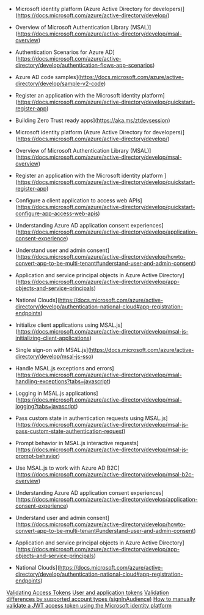 
* Microsoft identity platform (Azure Active Directory for developers)](<https://docs.microsoft.com/azure/active-directory/develop/>)
* Overview of Microsoft Authentication Library (MSAL)](<https://docs.microsoft.com/azure/active-directory/develop/msal-overview>)
* Authentication Scenarios for Azure AD](<https://docs.microsoft.com/azure/active-directory/develop/authentication-flows-app-scenarios>)
* Azure AD code samples](<https://docs.microsoft.com/azure/active-directory/develop/sample-v2-code>)
* Register an application with the Microsoft identity platform](<https://docs.microsoft.com/azure/active-directory/develop/quickstart-register-app>)
* Building Zero Trust ready apps](<https://aka.ms/ztdevsession>)

* Microsoft identity platform (Azure Active Directory for developers)](<https://docs.microsoft.com/azure/active-directory/develop/>)
* Overview of Microsoft Authentication Library (MSAL)](<https://docs.microsoft.com/azure/active-directory/develop/msal-overview>)
* Register an application with the Microsoft identity platform ](<https://docs.microsoft.com/azure/active-directory/develop/quickstart-register-app>)
* Configure a client application to access web APIs](<https://docs.microsoft.com/azure/active-directory/develop/quickstart-configure-app-access-web-apis>)
* Understanding Azure AD application consent experiences](<https://docs.microsoft.com/azure/active-directory/develop/application-consent-experience>)
* Understand user and admin consent](<https://docs.microsoft.com/azure/active-directory/develop/howto-convert-app-to-be-multi-tenant#understand-user-and-admin-consent>)
* Application and service principal objects in Azure Active Directory](<https://docs.microsoft.com/azure/active-directory/develop/app-objects-and-service-principals>)
* National Clouds](<https://docs.microsoft.com/azure/active-directory/develop/authentication-national-cloud#app-registration-endpoints>)
* Initialize client applications using MSAL.js](<https://docs.microsoft.com/azure/active-directory/develop/msal-js-initializing-client-applications>)
* Single sign-on with MSAL.js](<https://docs.microsoft.com/azure/active-directory/develop/msal-js-sso>)
* Handle MSAL.js exceptions and errors](<https://docs.microsoft.com/azure/active-directory/develop/msal-handling-exceptions?tabs=javascript>)
* Logging in MSAL.js applications](<https://docs.microsoft.com/azure/active-directory/develop/msal-logging?tabs=javascript>)
* Pass custom state in authentication requests using MSAL.js](<https://docs.microsoft.com/azure/active-directory/develop/msal-js-pass-custom-state-authentication-request>)
* Prompt behavior in MSAL.js interactive requests](<https://docs.microsoft.com/azure/active-directory/develop/msal-js-prompt-behavior>)
* Use MSAL.js to work with Azure AD B2C](<https://docs.microsoft.com/azure/active-directory/develop/msal-b2c-overview>)
* Understanding Azure AD application consent experiences](<https://docs.microsoft.com/azure/active-directory/develop/application-consent-experience>)
* Understand user and admin consent](<https://docs.microsoft.com/azure/active-directory/develop/howto-convert-app-to-be-multi-tenant#understand-user-and-admin-consent>)
* Application and service principal objects in Azure Active Directory](<https://docs.microsoft.com/azure/active-directory/develop/app-objects-and-service-principals>)
* National Clouds](<https://docs.microsoft.com/azure/active-directory/develop/authentication-national-cloud#app-registration-endpoints>)

[Validating Access Tokens](https://docs.microsoft.com/azure/active-directory/develop/access-tokens#validating-tokens)
[User and application tokens](https://docs.microsoft.com/azure/active-directory/develop/access-tokens#user-and-application-tokens)
[Validation differences by supported account types \(signInAudience\)](https://docs.microsoft.com/azure/active-directory/develop/supported-accounts-validation)
[How to manually validate a JWT access token using the Microsoft identity platform](https://github.com/Azure-Samples/active-directory-dotnet-webapi-manual-jwt-validation/blob/master/README.md)
